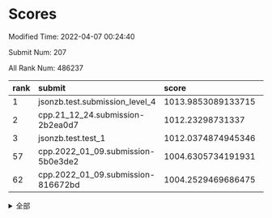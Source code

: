 # Scores

Modified Time: 2022-04-07 00:24:40

Submit Num: 207

All Rank Num: 486237

| rank |               submit               |       score        |       sigma        | pk_num |
| :--- | :--------------------------------- | :----------------- | :----------------- | :----- |
| 1    | jsonzb.test.submission_level_4     | 1013.9853089133715 | 0.79969220952651   | 9401   |
| 2    | cpp.21_12_24.submission-2b2ea0d7   | 1012.23298731337   | 0.8115550048954882 | 9397   |
| 3    | jsonzb.test.test_1                 | 1012.0374874945346 | 0.7999394575789582 | 9400   |
| 57   | cpp.2022_01_09.submission-5b0e3de2 | 1004.6305734191931 | 0.7201956008734214 | 9401   |
| 62   | cpp.2022_01_09.submission-816672bd | 1004.2529469686475 | 0.705457518413382  | 9397   |


<details>
<summary>全部</summary>

| rank |                 submit                 |       score        |       sigma        | pk_num |
| :--- | :------------------------------------- | :----------------- | :----------------- | :----- |
| 1    | jsonzb.test.submission_level_4         | 1013.9853089133715 | 0.79969220952651   | 9401   |
| 2    | cpp.21_12_24.submission-2b2ea0d7       | 1012.23298731337   | 0.8115550048954882 | 9397   |
| 3    | jsonzb.test.test_1                     | 1012.0374874945346 | 0.7999394575789582 | 9400   |
| 4    | gobigger.level_3.submission_level_3_47 | 1011.7954799006532 | 0.7566178735104133 | 9393   |
| 5    | gobigger.level_3.submission_level_3_18 | 1011.2661918737848 | 0.7568735700485598 | 9396   |
| 6    | gobigger.level_3.submission_level_3_37 | 1011.1177081871705 | 0.7567272271472075 | 9400   |
| 7    | gobigger.level_3.submission_level_3_12 | 1011.078687766146  | 0.7738960578484837 | 9395   |
| 8    | gobigger.level_3.submission_level_3_23 | 1010.8534975422352 | 0.7622971689103526 | 9393   |
| 9    | gobigger.level_3.submission_level_3_46 | 1010.8398907364827 | 0.7595241442994278 | 9394   |
| 10   | gobigger.level_3.submission_level_3_38 | 1010.831911602911  | 0.7485744356440542 | 9392   |
| 11   | gobigger.level_3.submission_level_3_39 | 1010.8290857431114 | 0.7490532678363012 | 9398   |
| 12   | gobigger.level_3.submission_level_3_2  | 1010.7322740401096 | 0.7760155966618126 | 9396   |
| 13   | gobigger.level_3.submission_level_3_45 | 1010.6784812010735 | 0.7620924985985765 | 9396   |
| 14   | gobigger.level_3.submission_level_3_10 | 1010.5351185332003 | 0.7528933635783684 | 9398   |
| 15   | gobigger.level_3.submission_level_3_29 | 1010.4881924982168 | 0.7558003204134863 | 9403   |
| 16   | gobigger.level_3.submission_level_3_32 | 1010.3876737022629 | 0.7570416225084324 | 9394   |
| 17   | gobigger.level_3.submission_level_3_25 | 1010.3857204660429 | 0.758666334880137  | 9392   |
| 18   | gobigger.level_3.submission_level_3_43 | 1010.3776678149945 | 0.7886865454049697 | 9396   |
| 19   | gobigger.level_3.submission_level_3_19 | 1010.374320582114  | 0.7657667753321065 | 9395   |
| 20   | gobigger.level_3.submission_level_3_27 | 1010.3665834700064 | 0.7396831570775431 | 9396   |
| 21   | gobigger.level_3.submission_level_3_7  | 1010.330850578165  | 0.7675616011320162 | 9398   |
| 22   | gobigger.level_3.submission_level_3_30 | 1010.2490228810874 | 0.7740794404799777 | 9400   |
| 23   | gobigger.level_3.submission_level_3_42 | 1010.2433507548093 | 0.7511595404309458 | 9395   |
| 24   | gobigger.level_3.submission_level_3_41 | 1010.2100621874831 | 0.7496077276164483 | 9398   |
| 25   | gobigger.level_3.submission_level_3_21 | 1010.180734412081  | 0.7664477051108198 | 9395   |
| 26   | gobigger.level_3.submission_level_3_15 | 1010.1143580307006 | 0.7605893887849097 | 9399   |
| 27   | gobigger.level_3.submission_level_3_28 | 1010.0780027837783 | 0.776369987199153  | 9400   |
| 28   | gobigger.level_3.submission_level_3_26 | 1010.0204998197099 | 0.7637037888516492 | 9399   |
| 29   | gobigger.level_3.submission_level_3_35 | 1009.9320022813774 | 0.747330988967852  | 9396   |
| 30   | gobigger.level_3.submission_level_3_1  | 1009.9104541697077 | 0.747513772205025  | 9399   |
| 31   | gobigger.level_3.submission_level_3_8  | 1009.8869176739827 | 0.7558040520362725 | 9398   |
| 32   | gobigger.level_3.submission_level_3_24 | 1009.8809719852454 | 0.7587612093948961 | 9396   |
| 33   | gobigger.level_3.submission_level_3_44 | 1009.8543681929135 | 0.7560336233092921 | 9395   |
| 34   | gobigger.level_3.submission_level_3_3  | 1009.830260494637  | 0.7450431121201696 | 9395   |
| 35   | gobigger.level_3.submission_level_3_11 | 1009.8093052452031 | 0.7729856185214184 | 9397   |
| 36   | gobigger.level_3.submission_level_3_22 | 1009.8047087950671 | 0.7444148037310853 | 9395   |
| 37   | gobigger.level_3.submission_level_3_36 | 1009.7493458471658 | 0.7362138426589557 | 9397   |
| 38   | gobigger.level_3.submission_level_3_9  | 1009.6234992915888 | 0.7698274249650484 | 9398   |
| 39   | gobigger.level_3.submission_level_3_48 | 1009.5964048276502 | 0.777816336766621  | 9393   |
| 40   | gobigger.level_3.submission_level_3_5  | 1009.5431801509307 | 0.7665536258230335 | 9398   |
| 41   | gobigger.level_3.submission_level_3_31 | 1009.5284129885397 | 0.7506023146760362 | 9402   |
| 42   | gobigger.level_3.submission_level_3_4  | 1009.4982170929492 | 0.7287282236331393 | 9400   |
| 43   | gobigger.level_3.submission_level_3_6  | 1009.1838715140664 | 0.7325637411752267 | 9396   |
| 44   | gobigger.level_3.submission_level_3_40 | 1009.1789956256417 | 0.7588607080050928 | 9398   |
| 45   | gobigger.level_3.submission_level_3_33 | 1009.1111050250307 | 0.7552277670356211 | 9394   |
| 46   | gobigger.level_3.submission_level_3_34 | 1009.097119083744  | 0.7300210266007267 | 9393   |
| 47   | gobigger.level_3.submission_level_3_13 | 1009.0216832348957 | 0.7510799849176013 | 9392   |
| 48   | gobigger.level_3.submission_level_3_17 | 1008.900334964588  | 0.7531036104620442 | 9396   |
| 49   | gobigger.level_3.submission_level_3_20 | 1008.8802849764996 | 0.769404788243955  | 9397   |
| 50   | gobigger.level_3.submission_level_3_16 | 1008.7945948893768 | 0.7522657726304104 | 9399   |
| 51   | gobigger.level_3.submission_level_3_0  | 1008.7779195297251 | 0.7702427594961219 | 9394   |
| 52   | gobigger.level_3.submission_level_3_49 | 1008.5961367957052 | 0.7474598051563531 | 9398   |
| 53   | gobigger.level_3.submission_level_3_14 | 1008.2863638239012 | 0.7591902437657586 | 9395   |
| 54   | gobigger.level_1.submission_level_1_12 | 1004.777401867221  | 0.7164430368959466 | 9394   |
| 55   | gobigger.level_1.submission_level_1_35 | 1004.7270254290955 | 0.7287956073472887 | 9392   |
| 56   | gobigger.level_1.submission_level_1_43 | 1004.6601763415487 | 0.7265348330493173 | 9400   |
| 57   | cpp.2022_01_09.submission-5b0e3de2     | 1004.6305734191931 | 0.7201956008734214 | 9401   |
| 58   | gobigger.level_1.submission_level_1_7  | 1004.5978008871504 | 0.723957903508172  | 9398   |
| 59   | gobigger.level_1.submission_level_1_45 | 1004.5288628572966 | 0.7117894647965234 | 9395   |
| 60   | gobigger.level_1.submission_level_1_29 | 1004.4525141679111 | 0.7180364809492992 | 9395   |
| 61   | gobigger.level_1.submission_level_1_47 | 1004.3862493437949 | 0.7139675331760231 | 9396   |
| 62   | cpp.2022_01_09.submission-816672bd     | 1004.2529469686475 | 0.705457518413382  | 9397   |
| 63   | gobigger.level_1.submission_level_1_37 | 1004.2228962193648 | 0.7359228626883912 | 9390   |
| 64   | gobigger.level_1.submission_level_1_19 | 1004.1548945114786 | 0.7233286192885273 | 9397   |
| 65   | gobigger.level_1.submission_level_1_15 | 1004.0982573062479 | 0.7084799463407557 | 9394   |
| 66   | gobigger.level_1.submission_level_1_23 | 1004.0117045106635 | 0.7192613414998975 | 9397   |
| 67   | gobigger.level_1.submission_level_1_40 | 1003.9638620444532 | 0.7173348744302223 | 9392   |
| 68   | gobigger.level_1.submission_level_1_34 | 1003.9432006689493 | 0.7123218424852766 | 9395   |
| 69   | gobigger.level_1.submission_level_1_36 | 1003.8610101690718 | 0.7218018234181639 | 9395   |
| 70   | gobigger.level_1.submission_level_1_27 | 1003.6315535906299 | 0.7152368150257075 | 9394   |
| 71   | gobigger.level_1.submission_level_1_39 | 1003.6222965894744 | 0.7248317329323424 | 9391   |
| 72   | gobigger.level_1.submission_level_1_28 | 1003.5464845834244 | 0.7266281347335003 | 9399   |
| 73   | gobigger.level_1.submission_level_1_25 | 1003.5140218679362 | 0.7186934846323015 | 9391   |
| 74   | gobigger.level_1.submission_level_1_30 | 1003.4834873702031 | 0.7281732146257339 | 9394   |
| 75   | gobigger.level_1.submission_level_1_17 | 1003.4737774178853 | 0.7196620176149822 | 9395   |
| 76   | gobigger.level_1.submission_level_1_10 | 1003.4192787317769 | 0.7155096894598261 | 9399   |
| 77   | gobigger.level_1.submission_level_1_42 | 1003.3920347091325 | 0.7087975237240832 | 9397   |
| 78   | gobigger.level_1.submission_level_1_49 | 1003.3667336324872 | 0.7234839364164062 | 9395   |
| 79   | gobigger.level_1.submission_level_1_4  | 1003.3062772241129 | 0.7221876276422423 | 9397   |
| 80   | gobigger.level_1.submission_level_1_3  | 1003.263129358901  | 0.719215993391797  | 9391   |
| 81   | gobigger.level_1.submission_level_1_46 | 1003.143784612568  | 0.719417108302428  | 9395   |
| 82   | gobigger.level_1.submission_level_1_11 | 1003.1114756289394 | 0.7157497662468798 | 9389   |
| 83   | gobigger.level_1.submission_level_1_13 | 1003.0915182859711 | 0.7134527720497337 | 9397   |
| 84   | gobigger.level_1.submission_level_1_44 | 1003.0628888077612 | 0.7084894605831591 | 9392   |
| 85   | gobigger.level_1.submission_level_1_0  | 1003.0360896018906 | 0.7329050123883615 | 9400   |
| 86   | gobigger.level_1.submission_level_1_9  | 1003.0320683556707 | 0.7114810426883917 | 9397   |
| 87   | gobigger.level_1.submission_level_1_2  | 1002.9659487462318 | 0.7240741972846425 | 9399   |
| 88   | gobigger.level_1.submission_level_1_16 | 1002.9620144309299 | 0.7182629979856697 | 9397   |
| 89   | gobigger.level_1.submission_level_1_33 | 1002.8558386988428 | 0.7155519360746155 | 9397   |
| 90   | gobigger.level_1.submission_level_1_20 | 1002.8515094290187 | 0.7117401237968202 | 9395   |
| 91   | gobigger.level_1.submission_level_1_8  | 1002.813797233986  | 0.7213315336685674 | 9394   |
| 92   | gobigger.level_1.submission_level_1_26 | 1002.8014824295203 | 0.720601800442898  | 9391   |
| 93   | gobigger.level_1.submission_level_1_41 | 1002.7954007839326 | 0.7193787629911992 | 9400   |
| 94   | gobigger.level_1.submission_level_1_5  | 1002.778148654551  | 0.719384680243121  | 9400   |
| 95   | gobigger.level_1.submission_level_1_21 | 1002.7656060756308 | 0.7178072193321882 | 9392   |
| 96   | gobigger.level_1.submission_level_1_1  | 1002.7313008022109 | 0.7187799005787238 | 9396   |
| 97   | gobigger.level_1.submission_level_1_38 | 1002.7016957194267 | 0.7131750444480973 | 9402   |
| 98   | gobigger.level_1.submission_level_1_32 | 1002.661701334645  | 0.7151154057959582 | 9400   |
| 99   | gobigger.level_1.submission_level_1_18 | 1002.3363435381473 | 0.7180803716011596 | 9394   |
| 100  | gobigger.level_1.submission_level_1_24 | 1002.1195613494684 | 0.7066255171768987 | 9393   |
| 101  | gobigger.level_1.submission_level_1_22 | 1002.1030327876359 | 0.7170590150105707 | 9392   |
| 102  | gobigger.level_1.submission_level_1_14 | 1002.0542105641999 | 0.7148040093404979 | 9392   |
| 103  | gobigger.level_1.submission_level_1_48 | 1002.0497052815416 | 0.7155899156813603 | 9398   |
| 104  | gobigger.level_1.submission_level_1_31 | 1001.5920270390301 | 0.7227208635528659 | 9393   |
| 105  | gobigger.level_1.submission_level_1_6  | 1001.4090162751011 | 0.7152281391129404 | 9391   |
| 106  | gobigger.random.submission_random_14   | 997.181163109557   | 0.715751761920639  | 9394   |
| 107  | gobigger.random.submission_random_19   | 997.1791851001823  | 0.7082377537345086 | 9397   |
| 108  | gobigger.random.submission_random_42   | 997.1424144002912  | 0.7196145167999068 | 9394   |
| 109  | gobigger.random.submission_random_7    | 997.1109616264195  | 0.7161512625394671 | 9401   |
| 110  | gobigger.random.submission_random_34   | 997.0086363974085  | 0.7128774106736735 | 9397   |
| 111  | gobigger.random.submission_random_48   | 996.909518284524   | 0.7147012579245694 | 9393   |
| 112  | gobigger.random.submission_random_16   | 996.8723708021981  | 0.7171191235086448 | 9394   |
| 113  | gobigger.random.submission_random_10   | 996.8091523745127  | 0.7033256662177946 | 9402   |
| 114  | gobigger.random.submission_random_6    | 996.6799265836545  | 0.697443512850991  | 9390   |
| 115  | gobigger.random.submission_random_3    | 996.6003113186744  | 0.7007818887895614 | 9398   |
| 116  | gobigger.random.submission_random_21   | 996.571853530726   | 0.7068477132406783 | 9393   |
| 117  | gobigger.random.submission_random_8    | 996.5682553941539  | 0.6989035455776286 | 9392   |
| 118  | gobigger.random.submission_random_0    | 996.5653834259101  | 0.716815511325628  | 9396   |
| 119  | gobigger.random.submission_random_45   | 996.5639761089968  | 0.7054247143358452 | 9401   |
| 120  | gobigger.random.submission_random_9    | 996.5629157880472  | 0.707278869222337  | 9400   |
| 121  | gobigger.random.submission_random_43   | 996.2598466664109  | 0.700264734864725  | 9397   |
| 122  | gobigger.random.submission_random_22   | 996.2499503540784  | 0.713786419146035  | 9397   |
| 123  | gobigger.random.submission_random_28   | 996.2485277263778  | 0.6972339634827516 | 9396   |
| 124  | gobigger.random.submission_random_40   | 996.240525774275   | 0.7109546151465651 | 9396   |
| 125  | gobigger.random.submission_random_15   | 996.1888071310461  | 0.7349026560350066 | 9395   |
| 126  | gobigger.random.submission_random_4    | 996.1866748337953  | 0.7087828280485466 | 9399   |
| 127  | gobigger.random.submission_random_41   | 996.1735866124718  | 0.7091074654720426 | 9396   |
| 128  | gobigger.random.submission_random_30   | 996.1509031020728  | 0.7072912579897501 | 9398   |
| 129  | gobigger.random.submission_random_39   | 996.0933470042042  | 0.7014397474991647 | 9394   |
| 130  | gobigger.random.submission_random_46   | 996.0437196154204  | 0.6985194896825963 | 9395   |
| 131  | gobigger.random.submission_random_24   | 996.0151888213612  | 0.7093236122988571 | 9399   |
| 132  | gobigger.random.submission_random_11   | 995.9679543743234  | 0.719764782140646  | 9389   |
| 133  | gobigger.random.submission_random_20   | 995.8682617717692  | 0.7093140073538224 | 9398   |
| 134  | gobigger.random.submission_random_13   | 995.8075969284456  | 0.7142688424503553 | 9391   |
| 135  | gobigger.random.submission_random_12   | 995.7849097980129  | 0.7127389111377469 | 9396   |
| 136  | gobigger.random.submission_random_17   | 995.7845277391126  | 0.7258387158481229 | 9389   |
| 137  | gobigger.random.submission_random_2    | 995.7748255079748  | 0.7082316306994663 | 9395   |
| 138  | gobigger.random.submission_random_37   | 995.7659530363984  | 0.7128954109508141 | 9402   |
| 139  | gobigger.random.submission_random_29   | 995.7529362070392  | 0.7179837063272628 | 9399   |
| 140  | gobigger.random.submission_random_32   | 995.6921465458223  | 0.7104489475027352 | 9391   |
| 141  | gobigger.random.submission_random_47   | 995.6726289501358  | 0.7132799383046119 | 9398   |
| 142  | gobigger.random.submission_random_18   | 995.6180879970005  | 0.709929552179539  | 9399   |
| 143  | gobigger.random.submission_random_49   | 995.6063324880395  | 0.7091639009619651 | 9390   |
| 144  | gobigger.random.submission_random_23   | 995.5498206354374  | 0.7083658432195852 | 9392   |
| 145  | gobigger.random.submission_random_35   | 995.5237698543355  | 0.7246840349709921 | 9397   |
| 146  | gobigger.random.submission_random_31   | 995.5068617517516  | 0.717225806690428  | 9395   |
| 147  | gobigger.random.submission_random_26   | 995.4882672095022  | 0.7131097366540896 | 9395   |
| 148  | gobigger.random.submission_random_5    | 995.4313850473932  | 0.7229270111089746 | 9393   |
| 149  | gobigger.random.submission_random_33   | 995.4252916885615  | 0.7125425799116138 | 9396   |
| 150  | gobigger.random.submission_random_27   | 995.3257535816449  | 0.7046427646530657 | 9397   |
| 151  | gobigger.random.submission_random_25   | 995.3197192885382  | 0.741688140556052  | 9396   |
| 152  | gobigger.random.submission_random_1    | 995.2998550706503  | 0.7141420252671217 | 9391   |
| 153  | gobigger.random.submission_random_38   | 995.2020351940032  | 0.7112667334797615 | 9394   |
| 154  | gobigger.random.submission_random_44   | 995.1766711771957  | 0.709921489228479  | 9394   |
| 155  | gobigger.level_2.submission_level_2_11 | 994.5537237280972  | 0.7330690432889703 | 9395   |
| 156  | gobigger.random.submission_random_36   | 994.4097395182225  | 0.7189817127683314 | 9391   |
| 157  | gobigger.level_2.submission_level_2_25 | 993.9303264919688  | 0.7297148797844603 | 9395   |
| 158  | gobigger.level_2.submission_level_2_47 | 993.8272605054192  | 0.7463615593140096 | 9393   |
| 159  | gobigger.level_2.submission_level_2_43 | 993.4258972565648  | 0.7396356238170952 | 9395   |
| 160  | gobigger.level_2.submission_level_2_5  | 993.3788886897863  | 0.7400403606716043 | 9394   |
| 161  | gobigger.level_2.submission_level_2_2  | 993.3344234177024  | 0.7410237478658498 | 9391   |
| 162  | gobigger.level_2.submission_level_2_49 | 993.2221233980371  | 0.7392550561759664 | 9397   |
| 163  | gobigger.level_2.submission_level_2_44 | 993.2195237800877  | 0.7433718596324331 | 9396   |
| 164  | gobigger.level_2.submission_level_2_45 | 993.0711409026757  | 0.7371852384408158 | 9393   |
| 165  | gobigger.level_2.submission_level_2_15 | 993.070805369232   | 0.7351175400604343 | 9397   |
| 166  | gobigger.level_2.submission_level_2_29 | 993.046405526333   | 0.7318420819826488 | 9397   |
| 167  | gobigger.level_2.submission_level_2_1  | 993.0322340393533  | 0.7354065037240135 | 9392   |
| 168  | gobigger.level_2.submission_level_2_12 | 992.9232729023059  | 0.7269548629935592 | 9395   |
| 169  | gobigger.level_2.submission_level_2_35 | 992.8056487714618  | 0.7451444415168362 | 9396   |
| 170  | gobigger.level_2.submission_level_2_22 | 992.7610131030302  | 0.7408765091926421 | 9402   |
| 171  | gobigger.level_2.submission_level_2_42 | 992.6773733900271  | 0.7507248334436282 | 9399   |
| 172  | gobigger.level_2.submission_level_2_9  | 992.6544986373364  | 0.73598551358971   | 9399   |
| 173  | gobigger.level_2.submission_level_2_3  | 992.581034708268   | 0.7400194639816968 | 9394   |
| 174  | gobigger.level_2.submission_level_2_39 | 992.4879512237454  | 0.7453411706238896 | 9395   |
| 175  | gobigger.level_2.submission_level_2_8  | 992.4452288403061  | 0.738987300808722  | 9401   |
| 176  | gobigger.level_2.submission_level_2_40 | 992.4099664566482  | 0.7530687984661351 | 9393   |
| 177  | gobigger.level_2.submission_level_2_6  | 992.196646984866   | 0.7329095380355011 | 9393   |
| 178  | gobigger.level_2.submission_level_2_32 | 992.178129557372   | 0.7574692095463483 | 9392   |
| 179  | gobigger.level_2.submission_level_2_16 | 992.1678762158026  | 0.7294831341354957 | 9395   |
| 180  | gobigger.level_2.submission_level_2_31 | 992.1537539582588  | 0.7512907679974384 | 9396   |
| 181  | gobigger.level_2.submission_level_2_7  | 992.0961295980961  | 0.7475872029895817 | 9396   |
| 182  | gobigger.level_2.submission_level_2_33 | 991.9724293228983  | 0.7316736280282246 | 9402   |
| 183  | gobigger.level_2.submission_level_2_10 | 991.8761593334269  | 0.7516438724178897 | 9394   |
| 184  | gobigger.level_2.submission_level_2_17 | 991.8737720458757  | 0.7469433377671738 | 9396   |
| 185  | gobigger.level_2.submission_level_2_20 | 991.777475766397   | 0.7678944959115201 | 9399   |
| 186  | gobigger.level_2.submission_level_2_30 | 991.7758677085661  | 0.7694524963073122 | 9393   |
| 187  | gobigger.level_2.submission_level_2_23 | 991.7748112025048  | 0.7532953387976402 | 9396   |
| 188  | gobigger.level_2.submission_level_2_34 | 991.7374282506534  | 0.7404536083534081 | 9398   |
| 189  | gobigger.level_2.submission_level_2_4  | 991.6779989652887  | 0.7496325727531616 | 9389   |
| 190  | gobigger.level_2.submission_level_2_26 | 991.5761766407039  | 0.7458194260931761 | 9397   |
| 191  | gobigger.level_2.submission_level_2_14 | 991.4611333848012  | 0.735218794411057  | 9397   |
| 192  | gobigger.level_2.submission_level_2_27 | 991.4156736381877  | 0.7732739346349291 | 9399   |
| 193  | gobigger.level_2.submission_level_2_36 | 991.3968719516462  | 0.740408492557277  | 9399   |
| 194  | gobigger.level_2.submission_level_2_46 | 991.3377433814521  | 0.7581819838729222 | 9399   |
| 195  | gobigger.level_2.submission_level_2_0  | 991.3219052994688  | 0.7731326157307365 | 9398   |
| 196  | gobigger.level_2.submission_level_2_24 | 991.3181550078517  | 0.7382262575881255 | 9399   |
| 197  | gobigger.level_2.submission_level_2_18 | 991.1310149066386  | 0.7622847745372829 | 9395   |
| 198  | gobigger.level_2.submission_level_2_41 | 991.1000710111961  | 0.7586992887843975 | 9395   |
| 199  | gobigger.level_2.submission_level_2_37 | 991.050559563115   | 0.764703716299486  | 9400   |
| 200  | gobigger.level_2.submission_level_2_21 | 991.0299833830035  | 0.7573530832924742 | 9401   |
| 201  | gobigger.level_2.submission_level_2_13 | 991.0265312697587  | 0.7593403934574257 | 9391   |
| 202  | gobigger.level_2.submission_level_2_28 | 990.9758373458425  | 0.7648195537763475 | 9402   |
| 203  | gobigger.level_2.submission_level_2_19 | 990.8244355568146  | 0.7579921807971052 | 9391   |
| 204  | gobigger.level_2.submission_level_2_38 | 990.8027527215867  | 0.7717073495407787 | 9397   |
| 205  | gobigger.level_2.submission_level_2_48 | 990.6046872715365  | 0.7610044931973239 | 9401   |
| 206  | gobigger.none.submission_none_0        | 978.1335743523437  | 1.2388257002735474 | 9398   |
| 207  | gobigger.none.submission_none_1        | 975.6368147363166  | 1.5351404748288382 | 9395   |

</details>